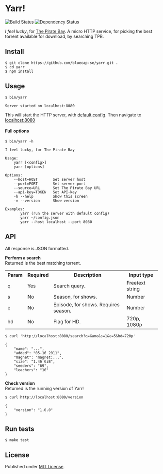 # Yarr!

[![Build Status](https://travis-ci.org/bluecap-se/yarr.svg?branch=master)](https://travis-ci.org/bluecap-se/yarr)
[![Dependency Status](https://gemnasium.com/bluecap-se/yarr.png)](https://gemnasium.com/bluecap-se/yarr)

*I feel lucky*, for [The Pirate Bay](https://thepiratebay.se/). A micro HTTP service,
for picking the best torrent available for download, by searching TPB.


## Install

```console
$ git clone https://github.com/bluecap-se/yarr.git .
$ cd yarr
$ npm install
```


## Usage

```console
$ bin/yarr

Server started on localhost:8080
```

This will start the HTTP server, with [default config](https://github.com/bluecap-se/yarr/blob/master/lib/defaults.json).
Then navigate to [localhost:8080](http://localhost:8080)

#### Full options

```console
$ bin/yarr -h

I feel lucky, for The Pirate Bay

Usage:
    yarr [<config>]
    yarr [options]

Options:
    --host=HOST       Set server host
    --port=PORT       Set server port
    --source=URL      Set The Pirate Bay URL
    --api-key=TOKEN   Set API-key
    -h --help         Show this screen
    -v --version      Show version

Examples:
       yarr (run the server with default config)
       yarr ~/config.json
       yarr --host localhost --port 8080
```


## API

All response is JSON formatted.

**Perform a search**  
Returned is the best matching torrent.

<table>
    <tr>
        <th>Param</th>
        <th>Required</th>
        <th>Description</th>
        <th>Input type</th>
    </tr>
    <tr>
        <td>q</td>
        <td>Yes</td>
        <td>Search query.</td>
        <td>Freetext string</td>
    </tr>
    <tr>
        <td>s</td>
        <td>No</td>
        <td>Season, for shows.</td>
        <td>Number</td>
    </tr>
    <tr>
        <td>e</td>
        <td>No</td>
        <td>Episode, for shows. Requires season.</td>
        <td>Number</td>
    </tr>
    <tr>
        <td>hd</td>
        <td>No</td>
        <td>Flag for HD.</td>
        <td>720p, 1080p</td>
    </tr>
</table>

```console
$ curl 'http://localhost:8080/search?q=Game&s=1&e=5&hd=720p'

{
    "name": "...",
    "added": "05-16 2011",
    "magnet": "magnet:...",
    "size": "1.46 GiB",
    "seeders": "69",
    "leachers": "10"
}
```

**Check version**  
Returned is the running version of Yarr!

```console
$ curl http://localhost:8080/version

{
    "version": "1.0.0"
}
```

## Run tests

```console
$ make test
```


## License

Published under [MIT License](https://github.com/bluecap-se/yarr/blob/master/LICENSE).
